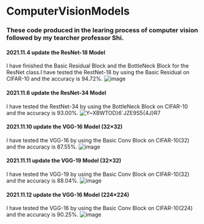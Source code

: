 # ComputerVisionModels
### These code produced in the learing process of computer vision followed by my tearcher professor Shi.
#### 2021.11.4 update the ResNet-18 Model
I have finished the Basic Residual Block and the BottleNeck Block for the ResNet class.I have tested the RestNet-18 by using the Basic Residual on CIFAR-10 and the accuracy is 94.72%.
![image](https://user-images.githubusercontent.com/71971208/140446197-042b50a1-fcca-4091-8e2b-26169a2e4203.png)
#### 2021.11.6 update the ResNet-34 Model
I have tested the RestNet-34 by using the BottleNeck Block on CIFAR-10 and the accuracy is 93.00%.
![Y~XBWTOD}6`JZE9S5{4J}R7](https://user-images.githubusercontent.com/71971208/141435803-760b6c3d-99c7-4e28-983e-b0b65c21c9b1.png)
#### 2021.11.10 update the VGG-16 Model (32×32)
I have tested the VGG-16 by using the Basic Conv Block on CIFAR-10(32) and the accuracy is 87.55%.
![image](https://user-images.githubusercontent.com/71971208/141437318-18c875f2-7b02-4342-9846-43565481ce65.png)
#### 2021.11.11 update the VGG-19 Model (32×32)
I have tested the VGG-19 by using the Basic Conv Block on CIFAR-10(32) and the accuracy is 88.04%.
![image](https://user-images.githubusercontent.com/71971208/141439001-1116ac74-eb54-4fde-a7da-fedb8fef1d4f.png)
#### 2021.11.12 update the VGG-16 Model (224×224)
I have tested the VGG-16 by using the Basic Conv Block on CIFAR-10(224) and the accuracy is 90.25%.
![image](https://user-images.githubusercontent.com/71971208/141436507-ff69a718-542d-4f19-bb74-73b8c7da4a96.png)
